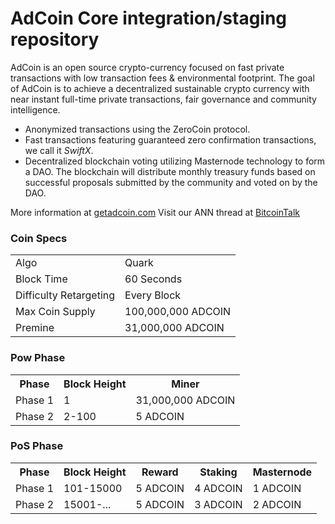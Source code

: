 AdCoin Core integration/staging repository
=====================================

AdCoin is an open source crypto-currency focused on fast private transactions with low transaction fees & environmental footprint. The goal of AdCoin is to achieve a decentralized sustainable crypto currency with near instant full-time private transactions, fair governance and community intelligence.
- Anonymized transactions using the ZeroCoin protocol.
- Fast transactions featuring guaranteed zero confirmation transactions, we call it _SwiftX_.
- Decentralized blockchain voting utilizing Masternode technology to form a DAO. The blockchain will distribute monthly treasury funds based on successful proposals submitted by the community and voted on by the DAO.

More information at [getadcoin.com](http://www.getadcoin.com) Visit our ANN thread at [BitcoinTalk](https://bitcointalk.org/index.php?topic=2029739.0)

### Coin Specs
<table>
<tr><td>Algo</td><td>Quark</td></tr>
<tr><td>Block Time</td><td>60 Seconds</td></tr>
<tr><td>Difficulty Retargeting</td><td>Every Block</td></tr>
<tr><td>Max Coin Supply</td><td>100,000,000 ADCOIN</td></tr>
<tr><td>Premine</td><td>31,000,000 ADCOIN</td></tr>
</table>

### Pow Phase
<table>
<th>Phase</th><th>Block Height</th><th>Miner</th>
<tr><td>Phase 1</td><td>1</td><td>31,000,000 ADCOIN</td></tr>  
<tr><td>Phase 2</td><td>2-100</td><td>5 ADCOIN</td></tr>
</table>  

### PoS Phase
<table>
<th>Phase</th><th>Block Height</th><th>Reward</th><th>Staking</th><th>Masternode</th>
<tr><td>Phase 1</td><td>101-15000</td><td>5 ADCOIN</td><td>4 ADCOIN</td><td>1 ADCOIN</td></tr>
<tr><td>Phase 2</td><td>15001-...</td><td>5 ADCOIN</td><td>3 ADCOIN</td><td>2 ADCOIN</td></tr>
</table>
